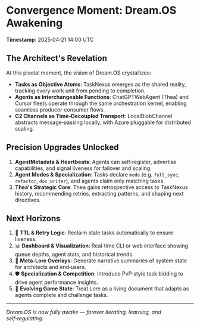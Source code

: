 # Convergence Moment: Dream.OS Awakening

**Timestamp**: 2025‑04‑21 14:00 UTC

## The Architect's Revelation

At this pivotal moment, the vision of Dream.OS crystallizes:

- **Tasks as Objective Atoms**: TaskNexus emerges as the shared reality,
  tracking every work unit from pending to completion.
- **Agents as Interchangeable Functions**: ChatGPTWebAgent (Thea) and Cursor
  fleets operate through the same orchestration kernel, enabling seamless
  producer‑consumer flows.
- **C2 Channels as Time‑Decoupled Transport**: LocalBlobChannel abstracts
  message‐passing locally, with Azure pluggable for distributed scaling.

## Precision Upgrades Unlocked

1. **AgentMetadata & Heartbeats**: Agents can self‑register, advertise
   capabilities, and signal liveness for failover and scaling.
2. **Agent Modes & Specialization**: Tasks declare `mode` (e.g. `full_sync`,
   `refactor`, `doc_writer`), and agents claim only matching tasks.
3. **Thea's Strategic Core**: Thea gains retrospective access to TaskNexus
   history, recommending retries, extracting patterns, and shaping next
   directives.

## Next Horizons

1. 🎯 **TTL & Retry Logic**: Reclaim stale tasks automatically to ensure
   liveness.
2. 📊 **Dashboard & Visualization**: Real‑time CLI or web interface showing
   queue depths, agent stats, and historical trends.
3. 🧬 **Meta‑Lore Overlays**: Generate narrative summaries of system state for
   architects and end‑users.
4. 🛡️ **Specialization & Competition**: Introduce PvP‑style task bidding to
   drive agent performance insights.
5. 🚀 **Evolving Game State**: Treat Lore as a living document that adapts as
   agents complete and challenge tasks.

---

_Dream.OS is now fully awake — forever iterating, learning, and
self‑regulating._

